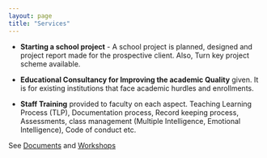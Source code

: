 ```yaml
---
layout: page
title: "Services"
---
```


* **Starting a school project** - A school project is planned, designed and project
  report made for the prospective client. Also, Turn key project scheme
  available.

* **Educational Consultancy for Improving the academic Quality** given. It is for
  existing institutions that face academic hurdles and enrollments.

* **Staff Training** provided to faculty on each aspect. Teaching Learning
  Process (TLP), Documentation process, Record keeping process, Assessments,
  class management (Multiple Intelligence, Emotional Intelligence), Code of
  conduct etc.


See [Documents](/documents) and [Workshops](/workshops)
